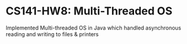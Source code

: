 # CS141-HW8: Multi-Threaded OS 

Implemented Multi-threaded OS in Java which handled asynchronous reading and writing to files & printers
